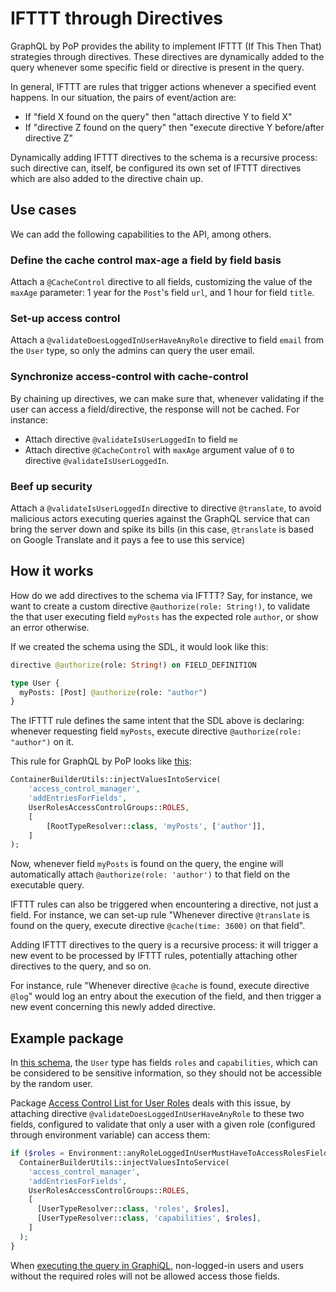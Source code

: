 # IFTTT through Directives

GraphQL by PoP provides the ability to implement IFTTT (If This Then That) strategies through directives. These directives are dynamically added to the query whenever some specific field or directive is present in the query.

In general, IFTTT are rules that trigger actions whenever a specified event happens. In our situation, the pairs of event/action are:

- If "field X found on the query" then "attach directive Y to field X"
- If "directive Z found on the query" then "execute directive Y before/after directive Z"

Dynamically adding IFTTT directives to the schema is a recursive process: such directive can, itself, be configured its own set of IFTTT directives which are also added to the directive chain up.

## Use cases

We can add the following capabilities to the API, among others.

### Define the cache control max-age a field by field basis

Attach a `@CacheControl` directive to all fields, customizing the value of the `maxAge` parameter: 1 year for the `Post`'s field `url`, and 1 hour for field `title`.

### Set-up access control

Attach a `@validateDoesLoggedInUserHaveAnyRole` directive to field `email` from the `User` type, so only the admins can query the user email.

### Synchronize access-control with cache-control

By chaining up directives, we can make sure that, whenever validating if the user can access a field/directive, the response will not be cached. For instance:

- Attach directive `@validateIsUserLoggedIn` to field `me`
- Attach directive `@CacheControl` with `maxAge` argument value of `0` to directive `@validateIsUserLoggedIn`.

### Beef up security

Attach a `@validateIsUserLoggedIn` directive to directive `@translate`, to avoid malicious actors executing queries against the GraphQL service that can bring the server down and spike its bills (in this case, `@translate` is based on Google Translate and it pays a fee to use this service)

## How it works



How do we add directives to the schema via IFTTT? Say, for instance, we want to create a custom directive `@authorize(role: String!)`, to validate the that user executing field `myPosts` has the expected role `author`, or show an error otherwise.

If we created the schema using the SDL, it would look like this:

```graphql
directive @authorize(role: String!) on FIELD_DEFINITION

type User {
  myPosts: [Post] @authorize(role: "author")
}
```

The IFTTT rule defines the same intent that the SDL above is declaring: whenever requesting field `myPosts`, execute directive `@authorize(role: "author")` on it.

This rule for GraphQL by PoP looks like [this](https://github.com/PoPSchema/user-roles-acl/blob/2c179ff6d7c88be2e63542fbad619963755fc566/src/Config/ServiceConfiguration.php#L51):

```php
ContainerBuilderUtils::injectValuesIntoService(
    'access_control_manager',
    'addEntriesForFields',
    UserRolesAccessControlGroups::ROLES,
    [
        [RootTypeResolver::class, 'myPosts', ['author']],
    ]
);
```

Now, whenever field `myPosts` is found on the query, the engine will automatically attach `@authorize(role: 'author')` to that field on the executable query.

IFTTT rules can also be triggered when encountering a directive, not just a field. For instance, we can set-up rule "Whenever directive `@translate` is found on the query, execute directive `@cache(time: 3600)` on that field".

Adding IFTTT directives to the query is a recursive process: it will trigger a new event to be processed by IFTTT rules, potentially attaching other directives to the query, and so on.

For instance, rule "Whenever directive `@cache` is found, execute directive `@log`" would log an entry about the execution of the field, and then trigger a new event concerning this newly added directive.

## Example package

In [this schema](https://newapi.getpop.org/graphql-interactive/), the `User` type has fields `roles` and `capabilities`, which can be considered to be sensitive information, so they should not be accessible by the random user.

Package [Access Control List for User Roles](https://github.com/GatoGraphQL/GatoGraphQL/tree/master/layers/Schema/packages/user-roles-acl) deals with this issue, by attaching directive `@validateDoesLoggedInUserHaveAnyRole` to these two fields, configured to validate that only a user with a given role (configured through environment variable) can access them:

```php
if ($roles = Environment::anyRoleLoggedInUserMustHaveToAccessRolesFields()) {
  ContainerBuilderUtils::injectValuesIntoService(
    'access_control_manager',
    'addEntriesForFields',
    UserRolesAccessControlGroups::ROLES,
    [
      [UserTypeResolver::class, 'roles', $roles],
      [UserTypeResolver::class, 'capabilities', $roles],
    ]
  );
}
```

When [executing the query in GraphiQL](https://newapi.getpop.org/graphiql/?query=query%20%7B%0A%20%20user(by:{id%3A1})%20%7B%0A%20%20%20%20name%0A%20%20%20%20capabilities%0A%20%20%20%20roles%20%7B%0A%20%20%20%20%20%20name%0A%20%20%20%20%7D%0A%20%20%7D%0A%7D), non-logged-in users and users without the required roles will not be allowed access those fields.

